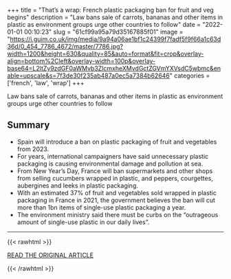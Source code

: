 +++
title = "That’s a wrap: French plastic packaging ban for fruit and veg begins"
description = "Law bans sale of carrots, bananas and other items in plastic as environment groups urge other countries to follow"
date = "2022-01-01 00:10:23"
slug = "61cf99a95a79d35167885f01"
image = "https://i.guim.co.uk/img/media/9a94a06ae1bf1c24399f7fadf5f9f66a1c63d36d/0_454_7786_4672/master/7786.jpg?width=1200&height=630&quality=85&auto=format&fit=crop&overlay-align=bottom%2Cleft&overlay-width=100p&overlay-base64=L2ltZy9zdGF0aWMvb3ZlcmxheXMvdGctZGVmYXVsdC5wbmc&enable=upscale&s=7f3de30f235ab487a0ec5a7384b62646"
categories = ['french', 'law', 'wrap']
+++

Law bans sale of carrots, bananas and other items in plastic as environment groups urge other countries to follow

## Summary

- Spain will introduce a ban on plastic packaging of fruit and vegetables from 2023.
- For years, international campaigners have said unnecessary plastic packaging is causing environmental damage and pollution at sea.
- From New Year’s Day, France will ban supermarkets and other shops from selling cucumbers wrapped in plastic, and peppers, courgettes, aubergines and leeks in plastic packaging.
- With an estimated 37% of fruit and vegetables sold wrapped in plastic packaging in France in 2021, the government believes the ban will cut more than 1bn items of single-use plastic packaging a year.
- The environment ministry said there must be curbs on the “outrageous amount of single-use plastic in our daily lives”.

---

{{< rawhtml >}}
  <p class="article-category">
    <a target="_blank" href="https://www.theguardian.com/world/2021/dec/31/thats-a-wrap-french-plastic-packaging-ban-for-fruit-and-veg-begins">READ THE ORIGINAL ARTICLE</a>
  </p>
{{< /rawhtml >}}
